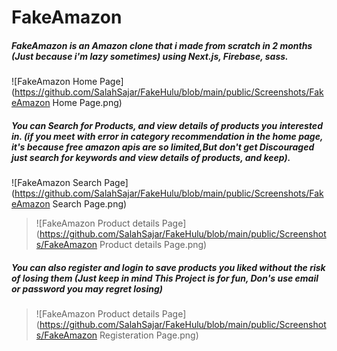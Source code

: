 # FakeAmazon

##### FakeAmazon is an Amazon clone that i made from scratch in 2 months (Just because i'm lazy sometimes) using Next.js, Firebase, sass.

![FakeAmazon Home Page](https://github.com/SalahSajar/FakeHulu/blob/main/public/Screenshots/FakeAmazon Home Page.png)

##### You can Search for Products, and view details of products you interested in. (if you meet with error in category recommendation in the home page, it's because free amazon apis are so limited,But don't get Discouraged just search for keywords and view details of products, and keep).

![FakeAmazon Search Page](https://github.com/SalahSajar/FakeHulu/blob/main/public/Screenshots/FakeAmazon Search Page.png)

> ![FakeAmazon Product details Page](https://github.com/SalahSajar/FakeHulu/blob/main/public/Screenshots/FakeAmazon Product details Page.png)

##### You can also register and login to save products you liked without the risk of losing them (**_Just keep in mind This Project is for fun, Don's use email or password you may regret losing_**)

> ![FakeAmazon Product details Page](https://github.com/SalahSajar/FakeHulu/blob/main/public/Screenshots/FakeAmazon Registeration Page.png)
